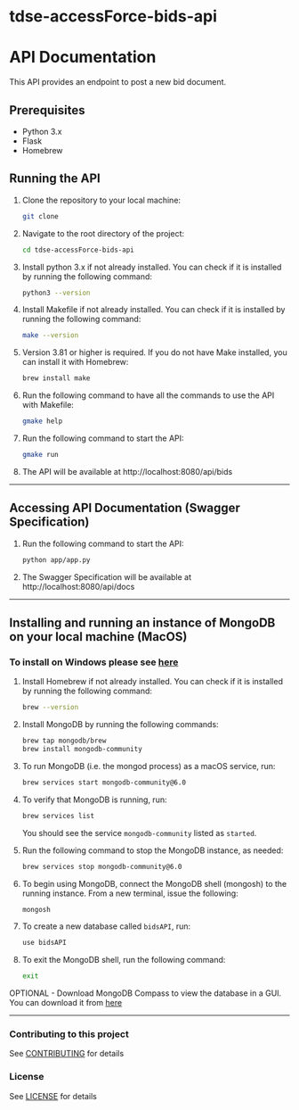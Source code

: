 # tdse-accessForce-bids-api
# API Documentation

This API provides an endpoint to post a new bid document.

## Prerequisites

- Python 3.x
- Flask
- Homebrew

## Running the API

1. Clone the repository to your local machine:

      ```bash
      git clone
      ```
2. Navigate to the root directory of the project:

      ```bash
      cd tdse-accessForce-bids-api
      ```
3. Install python 3.x if not already installed. You can check if it is installed by running the following command:

      ```bash
      python3 --version
      ```
4. Install Makefile if not already installed. You can check if it is installed by running the following command:

      ```bash
      make --version
      ```
5. Version 3.81 or higher is required. If you do not have Make installed, you can install it with Homebrew:

      ```bash
      brew install make
      ```
6. Run the following command to have all the commands to use the API with Makefile:

      ```bash
      gmake help
      ```
7. Run the following command to start the API:

      ```bash
      gmake run
      ```
8. The API will be available at http://localhost:8080/api/bids

--------------

## Accessing API Documentation (Swagger Specification)

1. Run the following command to start the API:

      ```bash
      python app/app.py
      ```
2. The Swagger Specification will be available at http://localhost:8080/api/docs


--------------

## Installing and running an instance of MongoDB on your local machine (MacOS)

### To install on Windows please see [here](https://www.mongodb.com/docs/manual/tutorial/install-mongodb-on-windows/)

1. Install Homebrew if not already installed. You can check if it is installed by running the following command:

      ```bash
      brew --version
      ```
2. Install MongoDB by running the following commands:

      ```bash
      brew tap mongodb/brew
      brew install mongodb-community
      ```
3. To run MongoDB (i.e. the mongod process) as a macOS service, run:

      ```bash
      brew services start mongodb-community@6.0
      ```
4. To verify that MongoDB is running, run:

      ```bash
      brew services list
      ```
   You should see the service `mongodb-community` listed as `started`.
5. Run the following command to stop the MongoDB instance, as needed:

      ```bash
      brew services stop mongodb-community@6.0
      ```
6. To begin using MongoDB, connect the MongoDB shell (mongosh) to the running instance. From a new terminal, issue the following:

      ```bash
      mongosh
      ```
7. To create a new database called `bidsAPI`, run:

      ```bash
      use bidsAPI
      ```
8. To exit the MongoDB shell, run the following command:

      ```bash
      exit
      ``` 
OPTIONAL - Download MongoDB Compass to view the database in a GUI. You can download it from [here](https://www.mongodb.com/try/download/compass)

--------------

### Contributing to this project

See [CONTRIBUTING](https://github.com/methods/tdse-accessForce-bids-api/blob/main/CONTRIBUTING.md) for details

### License

See [LICENSE](https://github.com/methods/tdse-accessForce-bids-api/blob/main/LICENSE.md) for details
